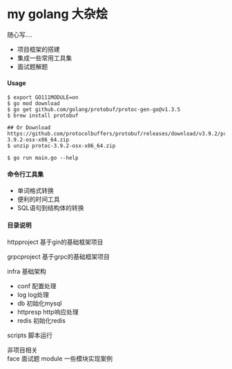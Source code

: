 # my golang 大杂烩
   随心写....
  - 项目框架的搭建
  - 集成一些常用工具集
  - 面试题解题 
  
  
 
#### Usage
```shell 
$ export GO111MODULE=on
$ go mod download
$ go get github.com/golang/protobuf/protoc-gen-go@v1.3.5
$ brew install protobuf

## Or Download https://github.com/protocolbuffers/protobuf/releases/download/v3.9.2/protoc-3.9.2-osx-x86_64.zip
$ unzip protoc-3.9.2-osx-x86_64.zip

$ go run main.go --help 
```


 
#### 命令行工具集
- 单词格式转换
- 便利的时间工具
- SQL语句到结构体的转换



#### 目录说明


httpproject 基于gin的基础框架项目

grpcproject 基于grpc的基础框架项目


infra  基础架构
   - conf 配置处理
   - log log处理
   - db  初始化mysql
   - httpresp  http响应处理
   - redis 初始化redis
   
scripts  脚本运行
   
   

非项目相关   
face 面试题
module  一些模块实现案例






